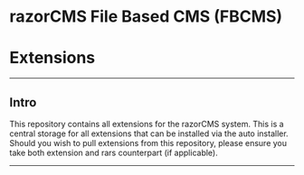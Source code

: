 # razorCMS File Based CMS (FBCMS)
# Extensions

---


## Intro

This repository contains all extensions for the razorCMS system. This is a central storage for all extensions that can be installed via the auto installer.
Should you wish to pull extensions from this repository, please ensure you take both extension and rars counterpart (if applicable).

---
